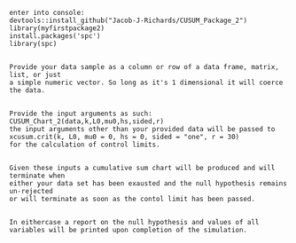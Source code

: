     enter into console:
    devtools::install_github("Jacob-J-Richards/CUSUM_Package_2")
    library(myfirstpackage2)
    install.packages('spc')
    library(spc)

    
    Provide your data sample as a column or row of a data frame, matrix, list, or just
    a simple numeric vector. So long as it's 1 dimensional it will coerce the data. 

    
    Provide the input arguments as such: CUSUM_Chart_2(data,k,L0,mu0,hs,sided,r) 
    the input arguments other than your provided data will be passed to 
    xcusum.crit(k, L0, mu0 = 0, hs = 0, sided = "one", r = 30) 
    for the calculation of control limits. 

    
    Given these inputs a cumulative sum chart will be produced and will terminate when 
    either your data set has been exausted and the null hypothesis remains un-rejected
    or will terminate as soon as the contol limit has been passed. 

    
    In eithercase a report on the null hypothesis and values of all
    variables will be printed upon completion of the simulation. 
    
    
